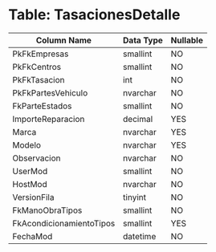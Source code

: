 # Table: TasacionesDetalle

| Column Name | Data Type | Nullable |
|-------------|-----------|----------|
| PkFkEmpresas | smallint | NO |
| PkFkCentros | smallint | NO |
| PkFkTasacion | int | NO |
| PkFkPartesVehiculo | nvarchar | NO |
| FkParteEstados | smallint | NO |
| ImporteReparacion | decimal | YES |
| Marca | nvarchar | YES |
| Modelo | nvarchar | YES |
| Observacion | nvarchar | NO |
| UserMod | smallint | NO |
| HostMod | nvarchar | NO |
| VersionFila | tinyint | NO |
| FkManoObraTipos | smallint | NO |
| FkAcondicionamientoTipos | smallint | YES |
| FechaMod | datetime | NO |
